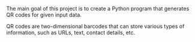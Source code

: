 The main goal of this project is to create a Python program that generates QR codes for given input data.

QR codes are two-dimensional barcodes that can store various types of information, such as URLs, text, contact details, etc.
